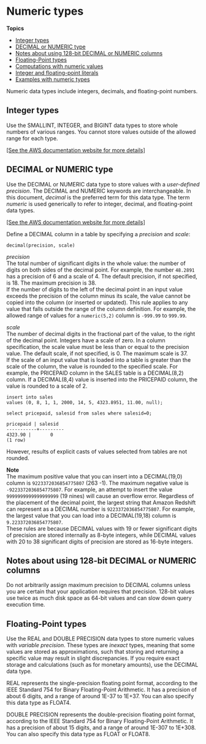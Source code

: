 # Numeric types<a name="r_Numeric_types201"></a>

**Topics**
+ [Integer types](#r_Numeric_types201-integer-types)
+ [DECIMAL or NUMERIC type](#r_Numeric_types201-decimal-or-numeric-type)
+ [Notes about using 128\-bit DECIMAL or NUMERIC columns](#r_Numeric_types201-notes-about-using-128-bit-decimal-or-numeric-columns)
+ [Floating\-Point types](#r_Numeric_types201-floating-point-types)
+ [Computations with numeric values](r_numeric_computations201.md)
+ [Integer and floating\-point literals](r_numeric_literals201.md)
+ [Examples with numeric types](r_Examples_with_numeric_types201.md)

Numeric data types include integers, decimals, and floating\-point numbers\. 

## Integer types<a name="r_Numeric_types201-integer-types"></a>

Use the SMALLINT, INTEGER, and BIGINT data types to store whole numbers of various ranges\. You cannot store values outside of the allowed range for each type\. 

[\[See the AWS documentation website for more details\]](http://docs.aws.amazon.com/redshift/latest/dg/r_Numeric_types201.html)

## DECIMAL or NUMERIC type<a name="r_Numeric_types201-decimal-or-numeric-type"></a>

Use the DECIMAL or NUMERIC data type to store values with a *user\-defined precision*\. The DECIMAL and NUMERIC keywords are interchangeable\. In this document, *decimal* is the preferred term for this data type\. The term *numeric* is used generically to refer to integer, decimal, and floating\-point data types\. 

[\[See the AWS documentation website for more details\]](http://docs.aws.amazon.com/redshift/latest/dg/r_Numeric_types201.html)

Define a DECIMAL column in a table by specifying a *precision* and *scale*: 

```
decimal(precision, scale)
```

 *precision*   
The total number of significant digits in the whole value: the number of digits on both sides of the decimal point\. For example, the number `48.2891` has a precision of 6 and a scale of 4\. The default precision, if not specified, is 18\. The maximum precision is 38\.  
 If the number of digits to the left of the decimal point in an input value exceeds the precision of the column minus its scale, the value cannot be copied into the column \(or inserted or updated\)\. This rule applies to any value that falls outside the range of the column definition\. For example, the allowed range of values for a `numeric(5,2)` column is `-999.99` to `999.99`\. 

 *scale*   
The number of decimal digits in the fractional part of the value, to the right of the decimal point\. Integers have a scale of zero\. In a column specification, the scale value must be less than or equal to the precision value\. The default scale, if not specified, is 0\. The maximum scale is 37\.  
If the scale of an input value that is loaded into a table is greater than the scale of the column, the value is rounded to the specified scale\. For example, the PRICEPAID column in the SALES table is a DECIMAL\(8,2\) column\. If a DECIMAL\(8,4\) value is inserted into the PRICEPAID column, the value is rounded to a scale of 2\.   

```
insert into sales
values (0, 8, 1, 1, 2000, 14, 5, 4323.8951, 11.00, null);

select pricepaid, salesid from sales where salesid=0;

pricepaid | salesid
-----------+---------
4323.90 |       0
(1 row)
```
 However, results of explicit casts of values selected from tables are not rounded\.

**Note**  
The maximum positive value that you can insert into a DECIMAL\(19,0\) column is `9223372036854775807` \(263 \-1\)\. The maximum negative value is `-9223372036854775807`\. For example, an attempt to insert the value `9999999999999999999` \(19 nines\) will cause an overflow error\. Regardless of the placement of the decimal point, the largest string that Amazon Redshift can represent as a DECIMAL number is `9223372036854775807`\. For example, the largest value that you can load into a DECIMAL\(19,18\) column is `9.223372036854775807`\.  
These rules are because DECIMAL values with 19 or fewer significant digits of precision are stored internally as 8\-byte integers, while DECIMAL values with 20 to 38 significant digits of precision are stored as 16\-byte integers\. 

## Notes about using 128\-bit DECIMAL or NUMERIC columns<a name="r_Numeric_types201-notes-about-using-128-bit-decimal-or-numeric-columns"></a>

Do not arbitrarily assign maximum precision to DECIMAL columns unless you are certain that your application requires that precision\. 128\-bit values use twice as much disk space as 64\-bit values and can slow down query execution time\. 

## Floating\-Point types<a name="r_Numeric_types201-floating-point-types"></a>

Use the REAL and DOUBLE PRECISION data types to store numeric values with *variable precision*\. These types are *inexact* types, meaning that some values are stored as approximations, such that storing and returning a specific value may result in slight discrepancies\. If you require exact storage and calculations \(such as for monetary amounts\), use the DECIMAL data type\.

REAL represents the single\-precision floating point format, according to the IEEE Standard 754 for Binary Floating\-Point Arithmetic\. It has a precision of about 6 digits, and a range of around 1E\-37 to 1E\+37\. You can also specify this data type as FLOAT4\.

DOUBLE PRECISION represents the double\-precision floating point format, according to the IEEE Standard 754 for Binary Floating\-Point Arithmetic\. It has a precision of about 15 digits, and a range of around 1E\-307 to 1E\+308\. You can also specify this data type as FLOAT or FLOAT8\.